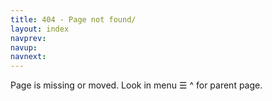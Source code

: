 ```yaml
---
title: 404 - Page not found/
layout: index
navprev: 
navup: 
navnext: 
---
```


Page is missing or moved. Look in menu &#9776; ^ for parent page.



